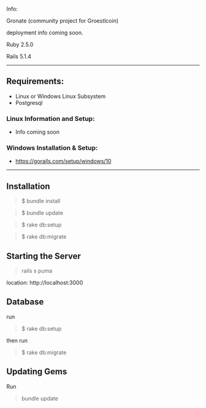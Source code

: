 Info:

Gronate (community project for Groestlcoin)

deployment info coming soon.


Ruby 2.5.0

Rails 5.1.4


***


## Requirements:
* Linux or Windows Linux Subsystem
* Postgresql

### Linux Information and Setup:
* Info coming soon

### Windows Installation & Setup:
* https://gorails.com/setup/windows/10

***

## Installation

> $ bundle install

> $ bundle update

> $ rake db:setup 

> $ rake db:migrate

## Starting the Server

> rails s puma

location: http://localhost:3000

## Database

run

> $ rake db:setup 

then run

> $ rake db:migrate

## Updating Gems

Run

> bundle update

